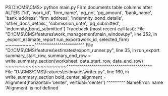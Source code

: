 PS D:\CMS\CMS> python main.py
Firm documents table columns after ALTER: ['id', 'work_id', 'firm_name', 'pg_no', 'pg_amount', 'bank_name', 'bank_address', 'firm_address', 'indemnity_bond_details', 'other_docs_details', 'submission_date', 'pg_submitted', 'indemnity_bond_submitted']
Traceback (most recent call last):
  File "D:\CMS\CMS\features\work_management\main_window.py", line 252, in _export_estimate_report
    run_export(work_id, selected_firm)
    ~~~~~~~~~~^^^^^^^^^^^^^^^^^^^^^^^^
  File "D:\CMS\CMS\features\estimates\export_runner.py", line 35, in run_export
    summary_start_row, summary_end_row = write_summary_section(worksheet, data_start_row, data_end_row)   
                                         ~~~~~~~~~~~~~~~~~~~~~^^^^^^^^^^^^^^^^^^^^^^^^^^^^^^^^^^^^^^^^^   
  File "D:\CMS\CMS\features\estimates\writer.py", line 160, in write_summary_section
    bold_center_alignment = Alignment(horizontal='center', vertical='center')
                            ^^^^^^^^^
NameError: name 'Alignment' is not defined